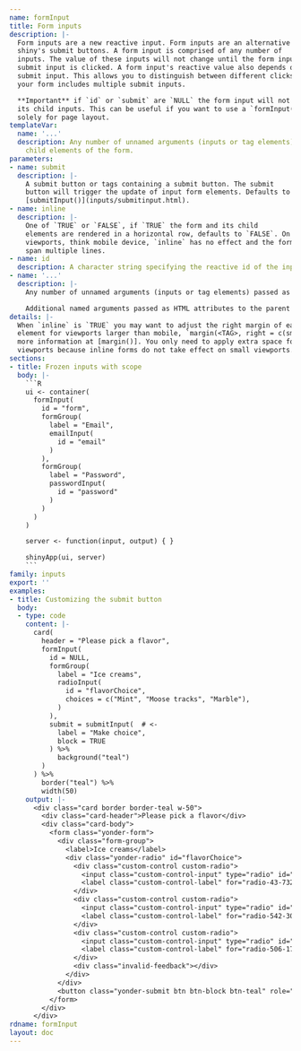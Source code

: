 ```yaml
---
name: formInput
title: Form inputs
description: |-
  Form inputs are a new reactive input. Form inputs are an alternative to
  shiny's submit buttons. A form input is comprised of any number of
  inputs. The value of these inputs will not change until the form input's
  submit input is clicked. A form input's reactive value also depends on the
  submit input. This allows you to distinguish between different clicks if
  your form includes multiple submit inputs.

  **Important** if `id` or `submit` are `NULL` the form input will not freeze
  its child inputs. This can be useful if you want to use a `formInput()`
  solely for page layout.
templateVar:
  name: '...'
  description: Any number of unnamed arguments (inputs or tag elements) passed as
    child elements of the form.
parameters:
- name: submit
  description: |-
    A submit button or tags containing a submit button. The submit
    button will trigger the update of input form elements. Defaults to
    [submitInput()](inputs/submitinput.html).
- name: inline
  description: |-
    One of `TRUE` or `FALSE`, if `TRUE` the form and its child
    elements are rendered in a horizontal row, defaults to `FALSE`. On small
    viewports, think mobile device, `inline` has no effect and the form will
    span multiple lines.
- name: id
  description: A character string specifying the reactive id of the input.
- name: '...'
  description: |-
    Any number of unnamed arguments (inputs or tag elements) passed as child elements of the form.

    Additional named arguments passed as HTML attributes to the parent element.
details: |-
  When `inline` is `TRUE` you may want to adjust the right margin of each child
  element for viewports larger than mobile, `margin(<TAG>, right = c(sm = 2))`,
  more information at [margin()]. You only need to apply extra space for larger
  viewports because inline forms do not take effect on small viewports.
sections:
- title: Frozen inputs with scope
  body: |-
    ```R
    ui <- container(
      formInput(
        id = "form",
        formGroup(
          label = "Email",
          emailInput(
            id = "email"
          )
        ),
        formGroup(
          label = "Password",
          passwordInput(
            id = "password"
          )
        )
      )
    )

    server <- function(input, output) { }

    shinyApp(ui, server)
    ```
family: inputs
export: ''
examples:
- title: Customizing the submit button
  body:
  - type: code
    content: |-
      card(
        header = "Please pick a flavor",
        formInput(
          id = NULL,
          formGroup(
            label = "Ice creams",
            radioInput(
              id = "flavorChoice",
              choices = c("Mint", "Moose tracks", "Marble"),
            )
          ),
          submit = submitInput(  # <-
            label = "Make choice",
            block = TRUE
          ) %>%
            background("teal")
        )
      ) %>%
        border("teal") %>%
        width(50)
    output: |-
      <div class="card border border-teal w-50">
        <div class="card-header">Please pick a flavor</div>
        <div class="card-body">
          <form class="yonder-form">
            <div class="form-group">
              <label>Ice creams</label>
              <div class="yonder-radio" id="flavorChoice">
                <div class="custom-control custom-radio">
                  <input class="custom-control-input" type="radio" id="radio-43-732" name="flavorChoice" value="Mint" checked/>
                  <label class="custom-control-label" for="radio-43-732">Mint</label>
                </div>
                <div class="custom-control custom-radio">
                  <input class="custom-control-input" type="radio" id="radio-542-300" name="flavorChoice" value="Moose tracks"/>
                  <label class="custom-control-label" for="radio-542-300">Moose tracks</label>
                </div>
                <div class="custom-control custom-radio">
                  <input class="custom-control-input" type="radio" id="radio-506-179" name="flavorChoice" value="Marble"/>
                  <label class="custom-control-label" for="radio-506-179">Marble</label>
                </div>
                <div class="invalid-feedback"></div>
              </div>
            </div>
            <button class="yonder-submit btn btn-block btn-teal" role="button" value="Make choice">Make choice</button>
          </form>
        </div>
      </div>
rdname: formInput
layout: doc
---
```

